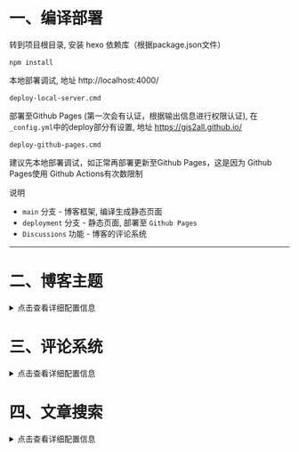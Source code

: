 # 一、编译部署

转到项目根目录, 安装 hexo 依赖库（根据package.json文件）
```
npm install
```

本地部署调试, 地址 http://localhost:4000/
```
deploy-local-server.cmd
```

部署至Github Pages (第一次会有认证，根据输出信息进行权限认证), 在`_config.yml`中的deploy部分有设置, 地址 https://gis2all.github.io/
```
deploy-github-pages.cmd
```

建议先本地部署调试，如正常再部署更新至Github Pages，这是因为 Github Pages使用 Github Actions有次数限制

说明
- `main` 分支 - 博客框架, 编译生成静态页面
- `deployment` 分支 - 静态页面, 部署至 `Github Pages`
- `Discussions` 功能 - 博客的评论系统

---

# 二、博客主题

<details>
<summary>点击查看详细配置信息</summary>

主题使用的是 [butterfly](https://github.com/jerryc127/hexo-theme-butterfly), 安装方式使用 npm 所以在第一步时已经安装, 更改主题参考 [官方文档](https://butterfly.js.org/)

默认不修改主题里的任何文件, 在项目中使用 `npm install` 安装完依赖后, 主题的相对路径为 `node_modules\hexo-theme-butterfly`, 将主题中的资源等文件放至项目中的资源目录, 这样在主题更新时不会覆盖资源文件,

```
# 更新主题
npm update hexo-theme-butterfly
```

引用资源, 默认配置路径位于 `node_modules\hexo-theme-butterfly\source`, 所以你会发现这样引用图片
```
# Avatar (头像)
avatar:
  img: /img/avatar.jpg
  effect: false
```

那么其实在项目的source目录对应主题的source目录, 且项目的source目录优先级更高, 所以直接在项目的source目录引用资源文件即可 (自己新建 asset 目录用来存放资源文件)

```
# Avatar (头像)
avatar:
  img: /asset/theme_avatar_2.jpg
  effect: false
```

主题中的 `_config.yml`和 项目中的 `_config.butterfly` 都是主题的配置文件, 但是后者优先级更高, 在 `_config.butterfly` 文件中配置主题事项

</details>

# 三、评论系统

<details>
<summary>点击查看详细配置信息</summary>

这里使用`giscus`集成评论系统

需要确保以下条件已完成：
- 仓库是 public类型.
- 仓库开启 Discussions. Repo -> Settings -> General -> Features -> Discussions
- [giscus app](https://github.com/apps/giscus) 在Github已安装


![image](/source/asset/readme_1.png)

转到 [giscus.app](https://giscus.app/zh-CN) 填写repo, 进而获取 repo, repo_id, category_id等值, 将其拷贝填写至主题配置文件 `_config.butterfly.yml`中的 giscus项

![image](/source/asset/readme_2.png)

重新编译部署后测试后测试, 就可以在博客中添加评论了, 在仓库的Discussions中可以更改删除评论, 同时会同步至博客

![image](/source/asset/readme_3.png)

</details>

# 四、文章搜索

<details>
<summary>点击查看详细配置信息</summary>

安装 `hexo-generator-search`, 默认第一步已安装所有依赖库
```
npm install hexo-generator-search --save
```

使用本地搜索功能, 编辑 `_config.butterfly.yml`
```
# Local search
local_search:
  enable: true
  preload: true
  CDN:
```

配置 `_config.yml`
```
# 搜索系统
# https://github.com/wzpan/hexo-generator-search
# 去掉 template 才能编译成功
search:
  path: search.xml
  field: all
  content: true
```

</details>